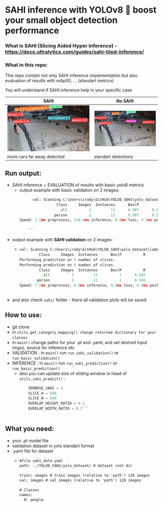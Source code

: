 # SAHI inference with YOLOv8 :dizzy:  boost your small object detection performance 

### What is SAHI (Slicing Aided Hyper Inference) - https://docs.ultralytics.com/guides/sahi-tiled-inference/
### What in this repo:
This repo contain not only SAHI inference implementation but also evaluation of results with mAp50, ... (standart metrics)

You will understand if SAHI inference help in your specific case

| **SAHI** 	                            | **No SAHI** 	                   |
|---------------------------------------|---------------------------------|
| 	![pred_sahi.jpg](https://github.com/IrDIE/YOLO8_SAHI/blob/master/readme_imgs/pred_sahi.jpg)                                     | 	    ![pred_no_sahi.jpg](https://github.com/IrDIE/YOLO8_SAHI/blob/master/readme_imgs/pred_no_sahi.jpg)                           |
| more cars far away detected         	 | standart detections           	 |

## Run output:
* SAHI inference + EVALUATION of results with basic yolo8 metrics 
  * output example with basic validation on 2 images:
    ```python
          val: Scanning C:\Users\irady\GitHub\YOLO8_SAHI\yolo_dataset\labels.cache.
                     Class     Images  Instances      Box(P          R      mAP50  mAP50-95): 
                       all          2         11      0.987      0.545       0.57      0.455
                    person          2         11      0.987      0.545       0.57      0.455
    Speed: 1.5ms preprocess, 329.6ms inference, 0.0ms loss, 4.5ms postprocess per image

        ```
* output example with **SAHI validation** on 2 images:
    * ```python
      val: Scanning C:\Users\irady\GitHub\YOLO8_SAHI\yolo_dataset\labels.cache.
               Class     Images  Instances      Box(P          R      mAP50  mAP50-95): 
      Performing prediction on 9 number of slices.
      Performing prediction on 9 number of slices.
               Class     Images  Instances      Box(P          R      mAP50  mAP50-95):
                 all          2         11          1      0.545      0.773      0.628
              person          2         11          1      0.545      0.773      0.628
      Speed: 7.5ms preprocess, 0.0ms inference, 0.0ms loss, 0.0ms postprocess per image
        
        ```
* and also check `sahi/` folder - there all validation plots will be saved  

 
## How to use:

* git clone
* in `utils.get_category_mapping() change returned dictionary for your classes`
* in `main()` change paths for your .pt and .yaml, and set desired input imgsz, source for inference etc
* VALIDATION : in `main()` run `run_sahi_validation()` or `run_basic_validation()`
* INFERENCE : in `main()` run `run_sahi_prediction()` or `run_basic_prediction()`
  * also you can update size  of sliding window in head of `utils.sahi_predict()` :
    ```python
        VERBOSE_SAHI = 2
        SLICE_H = 640
        SLICE_W = 640
        OVERLAP_HEIGHT_RATIO = 0.2
        OVERLAP_WIDTH_RATIO = 0.2```



## What you need:
* your .pt model file
* validation dataset in yolo standart format
* .yaml file for dataset
  * ```angular2html
    #file sahi_data.yaml
    path: ../YOLO8_SAHI/yolo_dataset/ # dataset root dir

    train: images # train images (relative to 'path') 128 images
    val: images # val images (relative to 'path') 128 images
    
    # Classes
    names:
      0: people
    ```
     